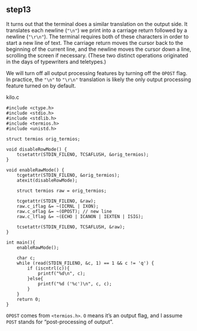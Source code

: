 ## step13

It turns out that the terminal does a similar translation on the output side. It translates each newline (`"\n"`) we print into a carriage return followed by a newline (`"\r\n"`). The terminal requires both of these characters in order to start a new line of text. The carriage return moves the cursor back to the beginning of the current line, and the newline moves the cursor down a line, scrolling the screen if necessary. (These two distinct operations originated in the days of typewriters and teletypes.)

We will turn off all output processing features by turning off the `OPOST` flag. In practice, the `"\n"` to `"\r\n"` translation is likely the only output processing feature turned on by default.

kilo.c
```
#include <ctype.h>
#include <stdio.h>
#include <stdlib.h>
#include <termios.h>
#include <unistd.h>

struct termios orig_termios;

void disableRowMode() {
    tcsetattr(STDIN_FILENO, TCSAFLUSH, &orig_termios);
}

void enableRawMode() {
    tcgetattr(STDIN_FILENO, &orig_termios);
    atexit(disableRowMode);

    struct termios raw = orig_termios;

    tcgetattr(STDIN_FILENO, &raw);
    raw.c_iflag &= ~(ICRNL | IXON);
    raw.c_oflag &= ~(OPOST); // new line
    raw.c_lflag &= ~(ECHO | ICANON | IEXTEN | ISIG);

    tcsetattr(STDIN_FILENO, TCSAFLUSH, &raw);
}

int main(){
    enableRawMode();

    char c;
    while (read(STDIN_FILENO, &c, 1) == 1 && c != 'q') {
        if (iscntrl(c)){
            printf("%d\n", c);
        }else{
            printf("%d ('%c')\n", c, c);
        }
    }
    return 0;
}

```

`OPOST` comes from `<termios.h>`. `O` means it’s an output flag, and I assume `POST` stands for “post-processing of output”.
